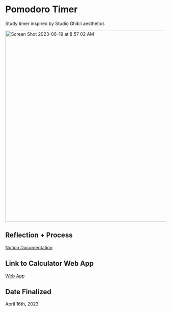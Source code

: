 # Pomodoro Timer
Study timer inspired by Studio Ghibli aesthetics

<img width="600" alt="Screen Shot 2023-06-19 at 8 57 02 AM" src="https://github.com/elizabeth-262/sylveon-themed-calculator/assets/124085316/9687b556-5ecf-4d4a-8f2b-fd770daf5487">

## Reflection + Process

[Notion Documentation](https://elizabeth-cay.notion.site/Ghibli-Inspired-Pomodoro-Timer-30ca40eabc8a4e18b64b52ebf7ab4ab3?pvs=4)

## Link to Calculator Web App

[Web App](https://elizabeths-pomodoro.netlify.app)

## Date Finalized
April 16th, 2023

